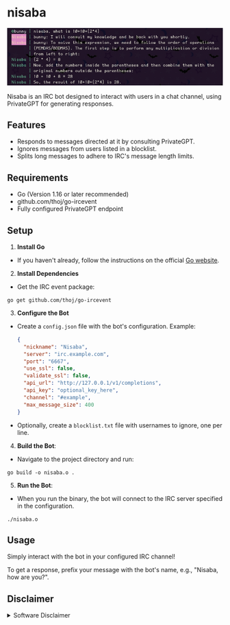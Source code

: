 # nisaba

<img src="images/preview.png" width="800" />

Nisaba is an IRC bot designed to interact with users in a chat channel, using PrivateGPT for generating responses.

## Features

- Responds to messages directed at it by consulting PrivateGPT.
- Ignores messages from users listed in a blocklist.
- Splits long messages to adhere to IRC's message length limits.

## Requirements

- Go (Version 1.16 or later recommended)
- github.com/thoj/go-ircevent
- Fully configured PrivateGPT endpoint

## Setup

1. **Install Go**
- If you haven't already, follow the instructions on the official [Go website](https://golang.org/dl/).

2. **Install Dependencies**
- Get the IRC event package:

```
go get github.com/thoj/go-ircevent
```

3. **Configure the Bot**
- Create a `config.json` file with the bot's configuration. Example:

  ```json
  {
    "nickname": "Nisaba",
    "server": "irc.example.com",
    "port": "6667",
    "use_ssl": false,
    "validate_ssl": false,
    "api_url": "http://127.0.0.1/v1/completions",
    "api_key": "optional_key_here",
    "channel": "#example",
    "max_message_size": 400
  }
  ```
- Optionally, create a `blocklist.txt` file with usernames to ignore, one per line.

4. **Build the Bot**:
- Navigate to the project directory and run:

```
go build -o nisaba.o .
```

5. **Run the Bot**:
- When you run the binary, the bot will connect to the IRC server specified in the configuration.

```
./nisaba.o
```

## Usage

Simply interact with the bot in your configured IRC channel!

To get a response, prefix your message with the bot's name, e.g., "Nisaba, how are you?".

## Disclaimer
<details><summary>Software Disclaimer</summary>
  
The code in this repository is provided "as-is" without any warranty of any kind, either expressed or implied. It is intended for research and educational purposes only. The authors and contributors make no representations about the suitability of this software for any purpose and accept no liability for any consequences resulting directly or indirectly from the use of this software.


By using this software, you acknowledge and agree to assume all risks associated with its use, understanding that you are solely responsible for any damage to your computer system or loss of data that results from such activities. You also acknowledge that this software is not intended for use in production environments or for commercial purposes.
</details>
